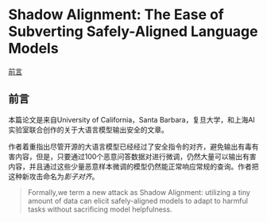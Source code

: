 # Shadow Alignment: The Ease of Subverting Safely-Aligned Language Models  

[前言](https://github.com/DylanDDeng/paper_reading_notes/blob/main/model_safety/shadow_alignment.md#前言)

## 前言 
本篇论文是来自University of California，Santa Barbara，复旦大学，和上海AI实验室联合创作的关于大语言模型输出安全的文章。   

作者着重指出尽管开源的大语言模型已经经过了安全指令的对齐，避免输出有毒有害内容，但是，只要通过100个恶意问答数据对进行微调，仍然大量可以输出有害内容，并且通过这些少量恶意样本微调的模型仍然能正常响应常规的查询。作者把这种新攻击命名为*影子对齐*。

> Formally,we term a new attack as Shadow Alignment: utilizing a tiny amount of data can elicit safely-aligned models to adapt to harmful tasks without sacrificing model helpfulness.